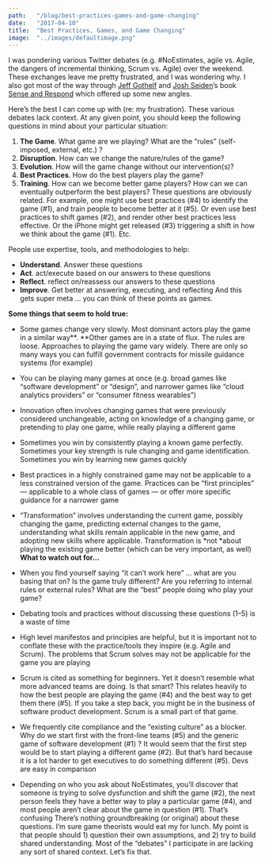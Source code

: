 ```yaml
---
path:	"/blog/best-practices-games-and-game-changing"
date:	"2017-04-10"
title:	"Best Practices, Games, and Game Changing"
image:	"../images/defaultimage.png"
---
```


I was pondering various Twitter debates (e.g. #NoEstimates, agile vs. Agile, the dangers of incremental thinking, Scrum vs. Agile) over the weekend. These exchanges leave me pretty frustrated, and I was wondering why. I also got most of the way through [Jeff Gothelf](https://medium.com/u/94a2a063be85) and [Josh Seiden](https://medium.com/u/7f786c230ca9)’s book [Sense and Respond](https://www.amazon.com/dp/B01HLN0QGQ/ref=dp-kindle-redirect?_encoding=UTF8&btkr=1) which offered up some new angles.

Here’s the best I can come up with (re: my frustration). These various debates lack context. At any given point, you should keep the following questions in mind about your particular situation:

1. **The Game**. What game are we playing? What are the “rules” (self-imposed, external, etc.) ?
2. **Disruption**. How can we change the nature/rules of the game?
3. **Evolution**. How will the game change without our intervention(s)?
4. **Best Practices**. How do the best players play the game?
5. **Training**. How can we become better game players? How can we can eventually outperform the best players?
These questions are obviously related. For example, one might use best practices (#4) to identify the game (#1), and train people to become better at it (#5). Or even use best practices to shift games (#2), and render other best practices less effective. Or the iPhone might get released (#3) triggering a shift in how we think about the game (#1). Etc.

People use expertise, tools, and methodologies to help:

* **Understand**. Answer these questions
* **Act**. act/execute based on our answers to these questions
* **Reflect**. reflect on/reassess our answers to these questions
* **Improve**. Get better at answering, executing, and reflecting
And this gets super meta … you can think of these points as games.

**Some things that seem to hold true:**

* Some games change very slowly. Most dominant actors play the game in a similar way**. **Other games are in a state of flux. The rules are loose. Approaches to playing the game vary widely. There are only so many ways you can fulfill government contracts for missile guidance systems (for example)
* You can be playing many games at once (e.g. broad games like “software development” or “design”, and narrower games like “cloud analytics providers” or “consumer fitness wearables”)
* Innovation often involves changing games that were previously considered unchangeable, acting on knowledge of a changing game, or pretending to play one game, while really playing a different game
* Sometimes you win by consistently playing a known game perfectly. Sometimes your key strength is rule changing and game identification. Sometimes you win by learning new games quickly
* Best practices in a highly constrained game may not be applicable to a less constrained version of the game. Practices can be “first principles” — applicable to a whole class of games — or offer more specific guidance for a narrower game
* “Transformation” involves understanding the current game, possibly changing the game, predicting external changes to the game, understanding what skills remain applicable in the new game, and adopting new skills where applicable. Transformation is *not *about playing the existing game better (which can be very important, as well)
**What to watch out for…**

* When you find yourself saying “it can’t work here” … what are you basing that on? Is the game truly different? Are you referring to internal rules or external rules? What are the “best” people doing who play your game?
* Debating tools and practices without discussing these questions (1–5) is a waste of time
* High level manifestos and principles are helpful, but it is important not to conflate these with the practice/tools they inspire (e.g. Agile and Scrum). The problems that Scrum solves may not be applicable for the game you are playing
* Scrum is cited as something for beginners. Yet it doesn’t resemble what more advanced teams are doing. Is that smart? This relates heavily to how the best people are playing the game (#4) and the best way to get them there (#5). If you take a step back, you might be in the business of software product development. Scrum is a small part of that game.
* We frequently cite compliance and the “existing culture” as a blocker. Why do we start first with the front-line teams (#5) and the generic game of software development (#1) ? It would seem that the first step would be to start playing a different game (#2). But that’s hard because it is a lot harder to get executives to do something different (#5). Devs are easy in comparison
* Depending on who you ask about NoEstimates, you’ll discover that someone is trying to solve dysfunction and shift the game (#2), the next person feels they have a better way to play a particular game (#4), and most people aren’t clear about the game in question (#1). That’s confusing
There’s nothing groundbreaking (or original) about these questions. I’m sure game theorists would eat my for lunch. My point is that people should 1) question their own assumptions, and 2) try to build shared understanding. Most of the “debates” I participate in are lacking any sort of shared context. Let’s fix that.

